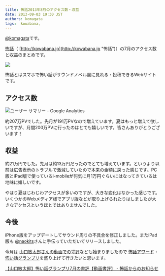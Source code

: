 ```yaml
---
title: 怖話2013年8月のアクセス数・収益
date: 2013-09-03 19:30 JST
authors: komagata
tags:  kowabana, 
---
```

 [@komagata](http://twitter.com/komagata)です。

 [怖話](http://kowabana.jp "怖話")（ [http://kowabana.jp](http://kowabana.jp "怖話")）の7月のアクセス数と収益のまとめです。  

[![](https://lh4.googleusercontent.com/-8-pkth8ETpA/UYjg32awOAI/AAAAAAAADKg/0h8DP9Cg4CQ/s400/Screen%2520Shot%25202013-05-07%2520at%25208.08.34%2520PM.png)](http://kowabana.jp)

怖話とはスマホで怖い話がサウンドノベル風に見れる・投稿できるWebサイトです。  

## アクセス数

![ユーザー サマリー - Google Analytics](http://gyazo.com/8fb1f2adc497ef1ed1c288ff1dbfe3cc.png)

約207万PVでした。先月が191万PVなので増えています。夏はもっと増えて欲しいですが、月間200万PVに行ったのはとても嬉しいです。皆さんありがとうございます！  

## 収益
約21万円でした。先月は約13万円だったのでとても増えています。というより以前は広告表示のトラブルで激減していたので本来の金額に戻った感じです。PC版とiPad版で使っているi-mobileが何気に月1万円ぐらいにはなってきているは地味に嬉しいです。

やはり夏はじわじわアクセスが多いのですが、大きな変化はなかった感じです。いくつかのWebメディア様でアプリ版などが取り上げられたりはしましたが大きなアクセスというほとではありませんでした。  

## 今後
iPhone版をアップデートしてサウンド周りの不具合を修正しました。またiPad版も [@naokits](https://twitter.com/naokits)さんに手伝っていただいてリリースしました。

今月は [山口敏太郎さんの動画での寸評](http://blog.kowabana.jp/118)なども始まりましたので [怖話アワード](http://kowabana.jp/rankings/award)・ [怖い話グランプリ](http://kowabana.jp/grandprix)を盛り上げて行きたいと思います。

 [【山口敏太郎】怖い話グランプリ7月の書評【動画書評】 - 怖話からのお知らせ](http://blog.kowabana.jp/118)